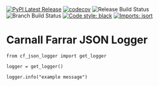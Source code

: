 [![PyPI Latest Release](https://img.shields.io/pypi/v/cf-json-logger)](https://pypi.org/project/{}/) [![codecov](https://codecov.io/gh/carnall-farrar/cf-json-logger/branch/main/graph/badge.svg?token=2R3MZHAHKZ)](https://codecov.io/gh/carnall-farrar/cf-json-logger) ![Release Build Status](https://github.com/carnall-farrar/cf-json-logger/actions/workflows/release.yml/badge.svg) ![Branch Build Status](https://github.com/carnall-farrar/cf-json-logger/actions/workflows/branch.yml/badge.svg) [![Code style: black](https://img.shields.io/badge/code%20style-black-000000.svg)](https://github.com/psf/black) [![Imports: isort](https://img.shields.io/badge/%20imports-isort-%231674b1?style=flat&labelColor=ef8336)](https://pycqa.github.io/isort/)

# Carnall Farrar JSON Logger

```
from cf_json_logger import get_logger

logger = get_logger()

logger.info("example message")
```
